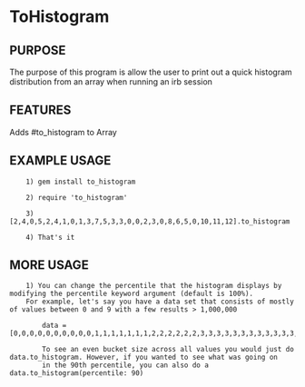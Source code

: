 ToHistogram
===========

PURPOSE
-------
The purpose of this program is allow the user to print out a quick histogram distribution from an array when running an irb session

FEATURES
--------
Adds #to_histogram to Array

EXAMPLE USAGE
-------------
        1) gem install to_histogram

        2) require 'to_histogram'

        3) [2,4,0,5,2,4,1,0,1,3,7,5,3,3,0,0,2,3,0,8,6,5,0,10,11,12].to_histogram

        4) That's it

MORE USAGE
-------------
        1) You can change the percentile that the histogram displays by modifying the percentile keyword argument (default is 100%).
        For example, let's say you have a data set that consists of mostly of values between 0 and 9 with a few results > 1,000,000

            data = [0,0,0,0,0,0,0,0,0,0,1,1,1,1,1,1,1,2,2,2,2,2,2,3,3,3,3,3,3,3,3,3,3,3,3,3,3,3,4,4,4,4,4,4,4,5,5,5,5,5,5,5,5,5,5,5,5,5,6,6,6,6,7,7,7,7,7,7,7,7,7,8,8,8,8,8,8,8,8,8,8,8,9,9,9,9,9,9,9,9,9932834,41335782,43423001,46295572,52671287,68025842,68036186,70284069,72884833,88321462]

            To see an even bucket size across all values you would just do data.to_histogram. However, if you wanted to see what was going on
            in the 90th percentile, you can also do a data.to_histogram(percentile: 90)
